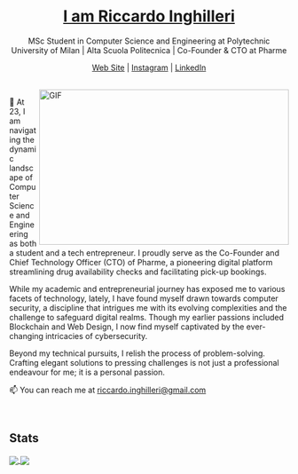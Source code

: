 <p align="center">
  <h1 align="center"><a href="https://linkedin.com/in/riccardoinghilleri">I am Riccardo Inghilleri</a></h1>
  <p align="center">MSc Student in Computer Science and Engineering at Polytechnic University of Milan | Alta Scuola Politecnica | Co-Founder & CTO at Pharme</p>
</p>

<p align="center">
  <a href="https://www.riccardoinghilleri.com">Web Site</a> | 
  <a href="https://instagram.com/riccardoinghilleri">Instagram</a> |
  <a href="https://linkedin.com/in/riccardoinghilleri">LinkedIn</a>
</p>

<br />

<img align="right" alt="GIF" src="https://github.com/abhisheknaiidu/abhisheknaiidu/blob/master/code.gif?raw=true" width="450" height="280" />

🔭 At 23, I am navigating the dynamic landscape of Computer Science and Engineering as both a student and a tech entrepreneur. I proudly serve as the Co-Founder and Chief Technology Officer (CTO) of Pharme, a pioneering digital platform streamlining drug availability checks and facilitating pick-up bookings.

While my academic and entrepreneurial journey has exposed me to various facets of technology, lately, I have found myself drawn towards computer security, a discipline that intrigues me with its evolving complexities and the challenge to safeguard digital realms. Though my earlier passions included Blockchain and Web Design, I now find myself captivated by the ever-changing intricacies of cybersecurity.

Beyond my technical pursuits, I relish the process of problem-solving. Crafting elegant solutions to pressing challenges is not just a professional endeavour for me; it is a personal passion.

📫 You can reach me at riccardo.inghilleri@gmail.com

<br />

## Stats
<a href="https://github.com/riccardoinghilleri">
<img align="center" src="https://github-readme-stats.vercel.app/api?username=riccardoinghilleri&show_icons=true&bg_color=0d1117&layout=compact&border_color=0d1117&icon_color=00d26a&title_color=00d26a&text_color=ffffff" />
</a>
<a href="https://github.com/riccardoinghilleri">
<img align="center" src="https://github-readme-stats.vercel.app/api/top-langs/?username=riccardoinghilleri&layout=compact&langs_count=8&bg_color=0d1117&border_color=0d1117&icon_color=00d26a&title_color=00d26a&text_color=ffffff" />
</a>

